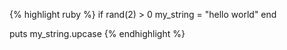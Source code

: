 {% highlight ruby %}
if rand(2) > 0
  my_string = "hello world"
end

puts my_string.upcase
{% endhighlight %}
